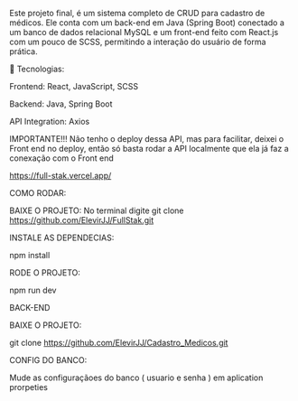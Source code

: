 Este projeto final, é um sistema completo de CRUD para cadastro de médicos. Ele conta com um back-end em Java (Spring Boot) conectado a um banco de dados relacional MySQL e um front-end feito com React.js com um pouco de SCSS, permitindo a interação do usuário de forma prática.

🔧 Tecnologias:

Frontend: React, JavaScript, SCSS

Backend: Java, Spring Boot

API Integration: Axios

IMPORTANTE!!! 
Não tenho o deploy dessa API, mas para facilitar, deixei o Front end no deploy, 
então só basta rodar a API localmente que ela já faz a conexação com o Front end

https://full-stak.vercel.app/


COMO RODAR:

BAIXE O PROJETO:
No terminal digite git clone https://github.com/ElevirJJ/FullStak.git

INSTALE AS DEPENDECIAS:

npm install

RODE O PROJETO:

npm run dev

BACK-END

BAIXE O PROJETO:

git clone https://github.com/ElevirJJ/Cadastro_Medicos.git

CONFIG DO BANCO:

Mude as configuraçãoes do banco ( usuario e senha ) em aplication prorpeties


